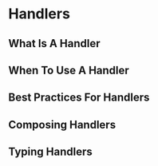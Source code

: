 # Handlers

## What Is A Handler

## When To Use A Handler

## Best Practices For Handlers

## Composing Handlers

## Typing Handlers

